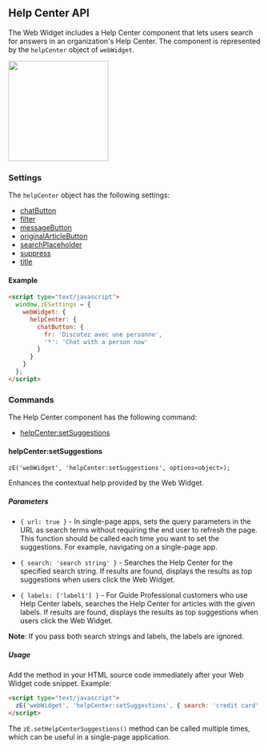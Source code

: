 ## Help Center API

The Web Widget includes a Help Center component that lets users search for answers in an organization's Help Center. The component is represented by the `helpCenter` object of `webWidget`.

<img src="https://zen-marketing-documentation.s3.amazonaws.com/docs/en/widget_contextual_help.png" width="200">

### Settings

The `helpCenter` object has the following settings:

- [chatButton](./settings#chatbutton)
- [filter](./settings#filter)
- [messageButton](./settings#messagebutton)
- [originalArticleButton](./settings#originalarticlebutton)
- [searchPlaceholder](./settings#searchplaceholder)
- [suppress](./settings#suppress)
- [title](./settings#title)

<a name="example-hc-settings"></a>

#### Example

```html
<script type="text/javascript">
  window.zESettings = {
    webWidget: {
      helpCenter: {
        chatButton: {
          fr: 'Discutez avec une personne',
          '*': 'Chat with a person now'
        }
      }
    }
  };
</script>
```

### Commands

The Help Center component has the following command:

- [helpCenter:setSuggestions](#helpcentersetsuggestions)

#### helpCenter:setSuggestions

`zE('webWidget', 'helpCenter:setSuggestions', options<object>);`

Enhances the contextual help provided by the Web Widget.

##### Parameters

- `{ url: true }` - In single-page apps, sets the query parameters in the URL as search terms without requiring the end user to refresh the page. This function should be called each time you want to set the suggestions. For example, navigating on a single-page app.

- `{ search: 'search string' }` - Searches the Help Center for the specified search string. If results are found, displays the results as top suggestions when users click the Web Widget.

- `{ labels: ['label1'] }` - For Guide Professional customers who use Help Center labels, searches the Help Center for articles with the given labels. If results are found, displays the results as top suggestions when users click the Web Widget.

**Note**: If you pass both search strings and labels, the labels are ignored.

##### Usage

Add the method in your HTML source code immediately after your Web Widget code snippet. Example:

```html
<script type="text/javascript">
  zE('webWidget', 'helpCenter:setSuggestions', { search: 'credit card' });
</script>
```

The `zE.setHelpCenterSuggestions()` method can be called multiple times, which can be useful in a single-page application.
